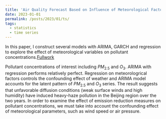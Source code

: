```yaml
---
title: 'Air Quality Forecast Based on Influence of Meteorological Factors '
date: 2023-01-01
permalink: /posts/2023/01/ts/
tags:
  - statistics
  - time series
---
```

In this paper, I construct several models with ARIMA, GARCH and regression to explore the effect of meteorological variables on pollutant concentrations.[Fullwork](https://github.com/laurenqu/laurenqu.github.io/blob/master/files/AirQuality.pdf)

Pollutant concentrations of interest including $PM_{2.5}$ and $O_3$. ARIMA with regression performs relatively perfect. Regression on meteorologrical factors controls the confounding effect of weather and ARIMA model accounts for the latent pattern of $PM_{2.5}$ and $O_3$ series. 
The result suggests that unfavorable diffusion conditions (weak surface winds and high humidity) have induced heavy-haze pollution in the Beijing region over the two years. In order to examine the effect of emission reduction measures on pollutant concentrations, we must take into account the confounding effect of meteorological parameters, such as wind speed or air pressure. 

